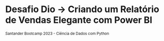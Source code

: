 # Desafio Dio -> Criando um Relatório de Vendas Elegante com Power BI
<sub> Santander Bootcamp 2023 - Ciência de Dados com Python </sub>
